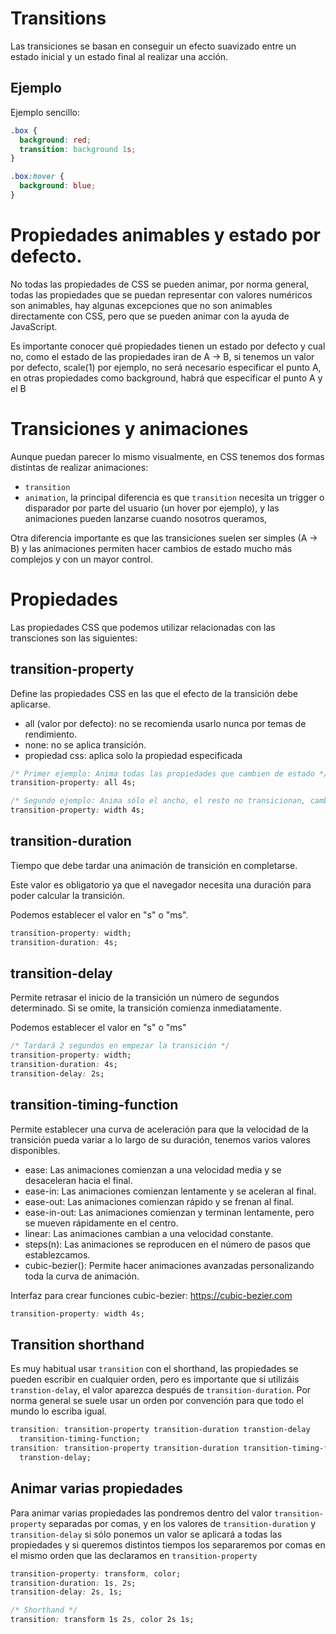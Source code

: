 # Transitions

Las transiciones se basan en conseguir un efecto suavizado entre un estado inicial y un estado final al realizar una acción.

## Ejemplo

Ejemplo sencillo:

```css
.box {
  background: red;
  transition: background 1s;
}

.box:hover {
  background: blue;
}
```

# Propiedades animables y estado por defecto.

No todas las propiedades de CSS se pueden animar, por norma general, todas las propiedades que se puedan representar con valores numéricos son animables, hay algunas excepciones que no son animables directamente con CSS, pero que se pueden animar con la ayuda de JavaScript.

Es importante conocer qué propiedades tienen un estado por defecto y cual no, como el estado de las propiedades iran de A -> B, si tenemos un valor por defecto, scale(1) por ejemplo, no será necesario especificar el punto A, en otras propiedades como background, habrá que especificar el punto A y el B

# Transiciones y animaciones

Aunque puedan parecer lo mismo visualmente, en CSS tenemos dos formas distintas de realizar animaciones:

- `transition`
- `animation`, la principal diferencia es que `transition` necesita un trigger o disparador por parte del usuario (un hover por ejemplo), y las animaciones pueden lanzarse cuando nosotros queramos,

Otra diferencia importante es que las transiciones suelen ser simples (A -> B) y las animaciones permiten hacer cambios de estado mucho más complejos y con un mayor control.

# Propiedades

Las propiedades CSS que podemos utilizar relacionadas con las transciones son las siguientes:

## transition-property

Define las propiedades CSS en las que el efecto de la transición debe aplicarse.

- all (valor por defecto): no se recomienda usarlo nunca por temas de rendimiento.
- none: no se aplica transición.
- propiedad css: aplica solo la propiedad especificada

```css
/* Primer ejemplo: Anima todas las propiedades que cambien de estado */
transition-property: all 4s;

/* Segundo ejemplo: Anima sólo el ancho, el resto no transicionan, cambian de golpe */
transition-property: width 4s;
```

## transition-duration

Tiempo que debe tardar una animación de transición en completarse.

Este valor es obligatorio ya que el navegador necesita una duración para poder calcular la transición.

Podemos establecer el valor en "s" o "ms".

```css
transition-property: width;
transition-duration: 4s;
```

## transition-delay

Permite retrasar el inicio de la transición un número de segundos determinado. Si se omite, la transición comienza inmediatamente.

Podemos establecer el valor en "s" o "ms"

```css
/* Tardará 2 segundos en empezar la transición */
transition-property: width;
transition-duration: 4s;
transition-delay: 2s;
```

## transition-timing-function

Permite establecer una curva de aceleración para que la velocidad de la transición pueda variar a lo largo de su duración, tenemos varios valores disponibles.

- ease: Las animaciones comienzan a una velocidad media y se desaceleran hacia el final.
- ease-in: Las animaciones comienzan lentamente y se aceleran al final.
- ease-out: Las animaciones comienzan rápido y se frenan al final.
- ease-in-out: Las animaciones comienzan y terminan lentamente, pero se mueven rápidamente en el centro.
- linear: Las animaciones cambian a una velocidad constante.
- steps(n): Las animaciones se reproducen en el número de pasos que establezcamos.
- cubic-bezier(): Permite hacer animaciones avanzadas personalizando toda la curva de animación.

Interfaz para crear funciones cubic-bezier: https://cubic-bezier.com

```css
transition-property: width 4s;
```

## Transition shorthand

Es muy habitual usar `transition` con el shorthand, las propiedades se pueden escribir en cualquier orden, pero es importante que si utilizáis `transtion-delay`, el valor aparezca después de `transition-duration`.
Por norma general se suele usar un orden por convención para que todo el mundo lo escriba igual.

```css
transition: transition-property transition-duration transtion-delay
  transition-timing-function;
transition: transition-property transition-duration transition-timing-function
  transtion-delay;
```

## Animar varias propiedades

Para animar varias propiedades las pondremos dentro del valor `transition-property` separadas por comas, y en los valores de `transition-duration` y `transition-delay` si sólo ponemos un valor se aplicará a todas las propiedades y si queremos distintos tiempos los separaremos por comas en el mismo orden que las declaramos en `transition-property`

```css
transition-property: transform, color;
transition-duration: 1s, 2s;
transition-delay: 2s, 1s;

/* Shorthand */
transition: transform 1s 2s, color 2s 1s;
```
